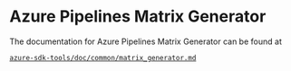 # Azure Pipelines Matrix Generator

The documentation for Azure Pipelines Matrix Generator can be found at

[`azure-sdk-tools/doc/common/matrix_generator.md`](https://github.com/Azure/azure-sdk-tools/blob/main/doc/common/matrix_generator.md)



